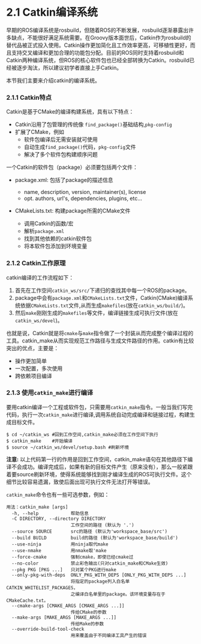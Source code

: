 # 2.1 Catkin编译系统
早期的ROS编译系统是rosbuild，但随着ROS的不断发展，rosbuild逐渐暴露出许多缺点，不能很好满足系统需要。在Groovy版本面世后，Catkin作为rosbuild的替代品被正式投入使用。Catkin操作更加简化且工作效率更高，可移植性更好，而且支持交叉编译和更加合理的功能包分配。目前的ROS同时支持着rosbuild和Catkin两种编译系统，但ROS的核心软件包也已经全部转换为Catkin。rosbuild已经被逐步淘汰，所以建议初学者直接上手Catkin。

本节我们主要来介绍catkin的编译系统。
### 2.1.1 Catkin特点

Catkin是基于CMake的编译构建系统，具有以下特点：

* Catkin沿用了包管理的传统像 `find_package()`基础结构,`pkg-config`
* 扩展了CMake，例如
	* 软件包编译后无需安装就可使用
	* 自动生成`find_package()`代码，`pkg-config`文件
	* 解决了多个软件包构建顺序问题

一个Catkin的软件包（package）必须要包括两个文件：

* package.xml: 包括了package的描述信息
	* name, description, version, maintainer(s), license
	* opt. authors, url's, dependencies, plugins, etc...

* CMakeLists.txt: 构建package所需的CMake文件
	* 调用Catkin的函数/宏
	* 解析`package.xml`
	* 找到其他依赖的catkin软件包
	* 将本软件包添加到环境变量

### 2.1.2 Catkin工作原理

catkin编译的工作流程如下：
1. 首先在工作空间`catkin_ws/src/`下递归的查找其中每一个ROS的package。
2. package中会有`package.xml`和`CMakeLists.txt`文件，Catkin(CMake)编译系统依据`CMakeLists.txt`文件,从而生成`makefiles`(放在`catkin_ws/build/`)。
3. 然后`make`刚刚生成的`makefiles`等文件，编译链接生成可执行文件(放在`catkin_ws/devel`)。

也就是说，Catkin就是将`cmake`与`make`指令做了一个封装从而完成整个编译过程的工具。catkin_make从而实现规范工作路径与生成文件路径的作用。catkin有比较突出的优点，主要是：

* 操作更加简单
* 一次配置，多次使用
* 跨依赖项目编译

### 2.1.3 使用`catkin_make`进行编译

要用catkin编译一个工程或软件包，只需要用`catkin_make`指令。一般当我们写完代码，执行一次`catkin_make`进行编译,调用系统自动完成编译和链接过程，构建生成目标文件。

	$ cd ~/catkin_ws #回到工作空间,catkin_make必须在工作空间下执行
	$ catkin_make    #开始编译
	$ source ~/catkin_ws/devel/setup.bash #刷新坏境

**注意:** 以上代码第一行的作用是回到工作空间，catkin_make语句在其他路径下编译不会成功。编译完成后，如果有新的目标文件产生（原来没有），那么一般紧跟着要source刷新环境，使得系统能够找到刚才编译生成的ROS可执行文件。这个细节比较容易遗漏，致使后面出现可执行文件无法打开等错误。

`catkin_make`命令也有一些可选参数，例如：
```
用法：catkin_make [args]
  -h, --help            帮助信息
  -C DIRECTORY, --directory DIRECTORY
                        工作空间的路径 (默认为 '.')
  --source SOURCE       src的路径 (默认为'workspace_base/src')
  --build BUILD         build的路径 (默认为'workspace_base/build')
  --use-ninja           用ninja取代make
  --use-nmake           用nmake取'make
  --force-cmake         强制cmake，即使已经cmake过
  --no-color            禁止彩色输出(只对catkin_make和CMake生效)
  --pkg PKG [PKG ...]   只对某个PKG进行make
  --only-pkg-with-deps  ONLY_PKG_WITH_DEPS [ONLY_PKG_WITH_DEPS ...]
                        将指定的package列入白名单CATKIN_WHITELIST_PACKAGES，
                        之编译白名单里的package。该环境变量存在于CMakeCache.txt。
  --cmake-args [CMAKE_ARGS [CMAKE_ARGS ...]]
                        传给CMake的参数
  --make-args [MAKE_ARGS [MAKE_ARGS ...]]
                        传给Make的参数
  --override-build-tool-check
                        用来覆盖由于不同编译工具产生的错误

```
